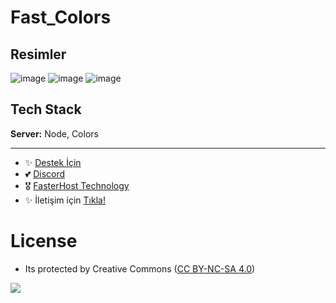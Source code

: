 # Fast_Colors

## Resimler

![image](https://user-images.githubusercontent.com/63351166/212912635-49046b23-20b1-45c5-8c68-f1a4b1e5a85a.png)
![image](https://user-images.githubusercontent.com/63351166/212912709-8e29ad87-7e59-4bac-878c-2772632ce091.png)
![image](https://user-images.githubusercontent.com/63351166/212912739-e0781714-5394-4e8a-8556-1d814565cc4e.png)


## Tech Stack

**Server:** Node, Colors

---
- ✨ [Destek İçin](https://fastuptime.com) <br>
- 💕 [Discord](https://fastuptime.com/discord)<br>
- 🎖️ [FasterHost Technology](https://fasterhost.tech/)<br>
- ✨ İletişim için [Tıkla!](mailto:fastuptime@gmail.com)<br>

# License
- Its protected by Creative Commons ([CC BY-NC-SA 4.0](https://creativecommons.org/licenses/by-nc-sa/4.0/))

<a href="https://creativecommons.org/licenses/by-nc-sa/4.0/" title="BYNCSA40"><img src="https://licensebuttons.net/l/by-nc-sa/4.0/88x31.png"></a>


